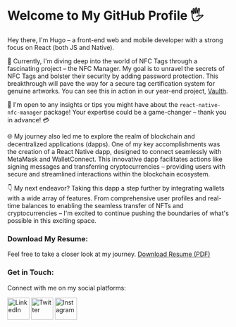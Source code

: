 <!-- language-all: lang-html -->
# Welcome to My GitHub Profile 🖐️

Hey there, I'm Hugo – a front-end web and mobile developer with a strong focus on React (both JS and Native).

🔭 Currently, I'm diving deep into the world of NFC Tags through a fascinating project – the NFC Manager. My goal is to unravel the secrets of NFC Tags and bolster their security by adding password protection. This breakthrough will pave the way for a secure tag certification system for genuine artworks. You can see this in action in our year-end project, [Vaulth](https://github.com/Vaulth).

🚀 I'm open to any insights or tips you might have about the `react-native-nfc-manager` package! Your expertise could be a game-changer – thank you in advance! 💳

🌐 My journey also led me to explore the realm of blockchain and decentralized applications (dapps). One of my key accomplishments was the creation of a React Native dapp, designed to connect seamlessly with MetaMask and WalletConnect. This innovative dapp facilitates actions like signing messages and transferring cryptocurrencies – providing users with secure and streamlined interactions within the blockchain ecosystem.

👇 My next endeavor? Taking this dapp a step further by integrating wallets with a wide array of features. From comprehensive user profiles and real-time balances to enabling the seamless transfer of NFTs and cryptocurrencies – I'm excited to continue pushing the boundaries of what's possible in this exciting space.

### Download My Resume:
Feel free to take a closer look at my journey. [Download Resume (PDF)](https://github.com/AudouxH/AudouxH/files/10132826/AudouxHugo.pdf)

### Get in Touch:
Connect with me on my social platforms:

<a href="https://www.linkedin.com/in/your-linkedin-profile"><img src="https://cdn-icons-png.flaticon.com/512/2504/2504923.png" width="50" height="50" alt="LinkedIn"></a>
<a href="https://www.twitter.com/your-twitter-profile"><img src="https://cdn-icons-png.flaticon.com/512/2504/2504946.png" width="50" height="50" alt="Twitter"></a>
<a href="https://www.instagram.com/your-instagram-profile"><img src="https://cdn-icons-png.flaticon.com/512/2504/2504965.png" width="50" height="50" alt="Instagram"></a>
